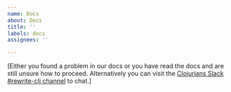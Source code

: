 ```yaml
---
name: Docs
about: Docs
title: ''
labels: docs
assignees: ''

---
```


[Either you found a problem in our docs or you have read the docs and are still unsure how to proceed.  Alternatively you can visit the [Clojurians Slack #rewrite-clj channel](https://clojurians.slack.com/messages/CHB5Q2XUJ) to chat.]
